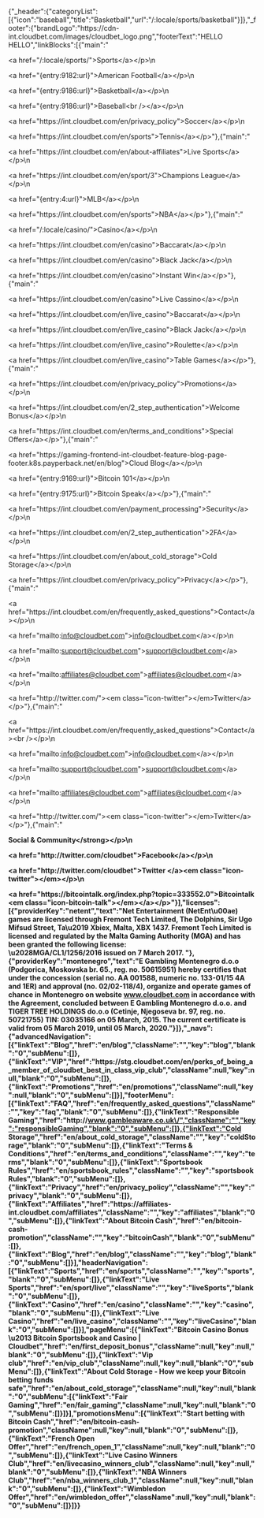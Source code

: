 {"_header":{"categoryList":[{"icon":"baseball","title":"Basketball","url":"\/:locale\/sports\/basketball"}]},"_footer":{"brandLogo":"https:\/\/cdn-int.cloudbet.com\/images\/cloudbet_logo.png","footerText":"HELLO HELLO","linkBlocks":[{"main":"<p><a href=\"\/:locale\/sports\/\">Sports<\/a><\/p>\n<p><a href=\"{entry:9182:url}\">American Football<\/a><\/p>\n<p><a href=\"{entry:9186:url}\">Basketball<\/a><\/p>\n<p><a href=\"{entry:9186:url}\">Baseball<br \/><\/a><\/p>\n<p><a href=\"https:\/\/int.cloudbet.com\/en\/privacy_policy\">Soccer<\/a><\/p>\n<p><a href=\"https:\/\/int.cloudbet.com\/en\/sports\">Tennis<\/a><\/p>"},{"main":"<p><a href=\"https:\/\/int.cloudbet.com\/en\/about-affiliates\">Live Sports<\/a><\/p>\n<p><a href=\"https:\/\/int.cloudbet.com\/en\/sport\/3\">Champions League<\/a><\/p>\n<p><a href=\"{entry:4:url}\">MLB<\/a><\/p>\n<p><a href=\"https:\/\/int.cloudbet.com\/en\/sports\">NBA<\/a><\/p>"},{"main":"<p><a href=\"\/:locale\/casino\/\">Casino<\/a><\/p>\n<p><a href=\"https:\/\/int.cloudbet.com\/en\/casino\">Baccarat<\/a><\/p>\n<p><a href=\"https:\/\/int.cloudbet.com\/en\/casino\">Black Jack<\/a><\/p>\n<p><a href=\"https:\/\/int.cloudbet.com\/en\/casino\">Instant Win<\/a><\/p>"},{"main":"<p><a href=\"https:\/\/int.cloudbet.com\/en\/casino\">Live Cassino<\/a><\/p>\n<p><a href=\"https:\/\/int.cloudbet.com\/en\/live_casino\">Baccarat<\/a><\/p>\n<p><a href=\"https:\/\/int.cloudbet.com\/en\/live_casino\">Black Jack<\/a><\/p>\n<p><a href=\"https:\/\/int.cloudbet.com\/en\/live_casino\">Roulette<\/a><\/p>\n<p><a href=\"https:\/\/int.cloudbet.com\/en\/live_casino\">Table Games<\/a><\/p>"},{"main":"<p><a href=\"https:\/\/int.cloudbet.com\/en\/privacy_policy\">Promotions<\/a><\/p>\n<p><a href=\"https:\/\/int.cloudbet.com\/en\/2_step_authentication\">Welcome Bonus<\/a><\/p>\n<p><a href=\"https:\/\/int.cloudbet.com\/en\/terms_and_conditions\">Special Offers<\/a><\/p>"},{"main":"<p><a href=\"https:\/\/gaming-frontend-int-cloudbet-feature-blog-page-footer.k8s.payperback.net\/en\/blog\">Cloud Blog<\/a><\/p>\n<p><a href=\"{entry:9169:url}\">Bitcoin 101<\/a><\/p>\n<p><a href=\"{entry:9175:url}\">Bitcoin Speak<\/a><\/p>"},{"main":"<p><a href=\"https:\/\/int.cloudbet.com\/en\/payment_processing\">Security<\/a><\/p>\n<p><a href=\"https:\/\/int.cloudbet.com\/en\/2_step_authentication\">2FA<\/a><\/p>\n<p><a href=\"https:\/\/int.cloudbet.com\/en\/about_cold_storage\">Cold Storage<\/a><\/p>\n<p><a href=\"https:\/\/int.cloudbet.com\/en\/privacy_policy\">Privacy<\/a><\/p>"},{"main":"<p><a href=\"https:\/\/int.cloudbet.com\/en\/frequently_asked_questions\">Contact<\/a><\/p>\n<p><a href=\"mailto:info@cloudbet.com\">info@cloudbet.com<\/a><\/p>\n<p><a href=\"mailto:support@cloudbet.com\">support@cloudbet.com<\/a><\/p>\n<p><a href=\"mailto:affiliates@cloudbet.com\">affiliates@cloudbet.com<\/a><\/p>\n<p><a href=\"http:\/\/twitter.com\/\"><em class=\"icon-twitter\"><\/em>Twitter<\/a><\/p>"},{"main":"<p><a href=\"https:\/\/int.cloudbet.com\/en\/frequently_asked_questions\">Contact<\/a><br \/><\/p>\n<p><a href=\"mailto:info@cloudbet.com\">info@cloudbet.com<\/a><\/p>\n<p><a href=\"mailto:support@cloudbet.com\">support@cloudbet.com<\/a><\/p>\n<p><a href=\"mailto:affiliates@cloudbet.com\">affiliates@cloudbet.com<\/a><\/p>\n<p><a href=\"http:\/\/twitter.com\/\"><em class=\"icon-twitter\"><\/em>Twitter<\/a><\/p>"},{"main":"<p><strong>Social &amp; Community<\/strong><\/p>\n<p><a href=\"http:\/\/twitter.com\/cloudbet\">Facebook<\/a><\/p>\n<p><a href=\"http:\/\/twitter.com\/cloudbet\">Twitter <\/a><em class=\"icon-twitter\"><\/em><\/p>\n<p><a href=\"https:\/\/bitcointalk.org\/index.php?topic=333552.0\">Bitcointalk <em class=\"icon-bitcoin-talk\"><\/em><\/a><\/p>"}],"licenses":[{"providerKey":"netent","text":"Net Entertainment (NetEnt\u00ae) games are licensed through Fremont Tech Limited, The Dolphins, Sir Ugo Mifsud Street, Ta\u2019 Xbiex, Malta, XBX 1437. Fremont Tech Limited is licensed and regulated by the Malta Gaming Authority (MGA) and has been granted the following license: <br>\u2028MGA\/CL1\/1256\/2016 issued on 7 March 2017. "},{"providerKey":"montenegro","text":"E Gambling Montenegro d.o.o (Podgorica, Moskovska br. 65., reg. no. 50615951) hereby certifies that under the concession (serial no. AA 001588, numeric no. 133-01\/15 4A and 1ER) and approval (no. 02\/02-118\/4), organize and operate games of chance in Montenegro on website www.cloudbet.com in accordance with the Agreement, concluded between E Gambling Montenegro d.o.o. and TIGER TREE HOLDINGS do.o.o (Cetinje, Njegoseva br. 97, reg. no. 50721755) TIN: 03035166 on 05 March, 2015. The current certificate is valid from 05 March 2019, until 05 March, 2020."}]},"_navs":{"advancedNavigation":[{"linkText":"Blog","href":"en\/blog","className":"","key":"blog","blank":"0","subMenu":[]},{"linkText":"VIP","href":"https:\/\/stg.cloudbet.com\/en\/perks_of_being_a_member_of_cloudbet_best_in_class_vip_club","className":null,"key":null,"blank":"0","subMenu":[]},{"linkText":"Promotions","href":"en\/promotions","className":null,"key":null,"blank":"0","subMenu":[]}],"footerMenu":[{"linkText":"FAQ","href":"en\/frequently_asked_questions","className":"","key":"faq","blank":"0","subMenu":[]},{"linkText":"Responsible Gaming","href":"http:\/\/www.gambleaware.co.uk\/","className":"","key":"responsibleGaming","blank":"0","subMenu":[]},{"linkText":"Cold Storage","href":"en\/about_cold_storage","className":"","key":"coldStorage","blank":"0","subMenu":[]},{"linkText":"Terms & Conditions","href":"en\/terms_and_conditions","className":"","key":"terms","blank":"0","subMenu":[]},{"linkText":"Sportsbook Rules","href":"en\/sportsbook_rules","className":"","key":"sportsbookRules","blank":"0","subMenu":[]},{"linkText":"Privacy","href":"en\/privacy_policy","className":"","key":"privacy","blank":"0","subMenu":[]},{"linkText":"Affiliates","href":"https:\/\/affiliates-int.cloudbet.com\/affiliates","className":"","key":"affiliates","blank":"0","subMenu":[]},{"linkText":"About Bitcoin Cash","href":"en\/bitcoin-cash-promotion","className":"","key":"bitcoinCash","blank":"0","subMenu":[]},{"linkText":"Blog","href":"en\/blog","className":"","key":"blog","blank":"0","subMenu":[]}],"headerNavigation":[{"linkText":"Sports","href":"en\/sports","className":"","key":"sports","blank":"0","subMenu":[]},{"linkText":"Live Sports","href":"en\/sport\/live","className":"","key":"liveSports","blank":"0","subMenu":[]},{"linkText":"Casino","href":"en\/casino","className":"","key":"casino","blank":"0","subMenu":[]},{"linkText":"Live Casino","href":"en\/live_casino","className":"","key":"liveCasino","blank":"0","subMenu":[]}],"pageMenu":[{"linkText":"Bitcoin Casino Bonus \u2013 Bitcoin Sportsbook and Casino | Cloudbet","href":"en\/first_deposit_bonus","className":null,"key":null,"blank":"0","subMenu":[]},{"linkText":"Vip club","href":"en\/vip_club","className":null,"key":null,"blank":"0","subMenu":[]},{"linkText":"About Cold Storage - How we keep your Bitcoin betting funds safe","href":"en\/about_cold_storage","className":null,"key":null,"blank":"0","subMenu":[{"linkText":"Fair Gaming","href":"en\/fair_gaming","className":null,"key":null,"blank":"0","subMenu":[]}]}],"promotionsMenu":[{"linkText":"Start betting with Bitcoin Cash","href":"en\/bitcoin-cash-promotion","className":null,"key":null,"blank":"0","subMenu":[]},{"linkText":"French Open Offer","href":"en\/french_open_1","className":null,"key":null,"blank":"0","subMenu":[]},{"linkText":"Live Casino Winners Club","href":"en\/livecasino_winners_club","className":null,"key":null,"blank":"0","subMenu":[]},{"linkText":"NBA Winners Club","href":"en\/nba_winners_club_1","className":null,"key":null,"blank":"0","subMenu":[]},{"linkText":"Wimbledon Offer","href":"en\/wimbledon_offer","className":null,"key":null,"blank":"0","subMenu":[]}]}}